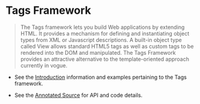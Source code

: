 # Tags Framework

> The Tags framework lets you build Web applications by extending HTML. It provides
  a mechanism for defining and instantiating object types from XML or Javascript descriptions.
  A built-in object type called View allows standard HTML5 tags as well as custom tags
  to be rendered into the DOM and manipulated. The Tags Framework provides an attractive
  alternative to the template-oriented approach currently in vogue.
  
* See the [Introduction](../introduction.md) information and examples
  pertaining to the Tags framework.

* See the [Annotated Source](showsource.html?source=../tags.js) for API
  and code details.

